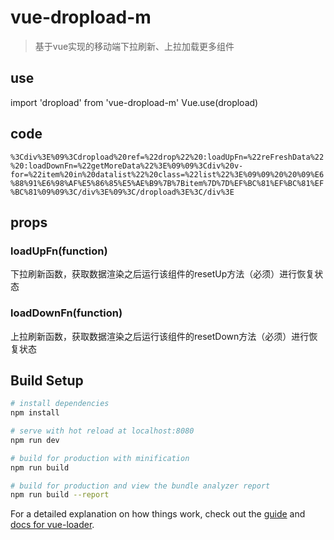 # vue-dropload-m


> 基于vue实现的移动端下拉刷新、上拉加载更多组件

## use

import 'dropload' from 'vue-dropload-m'
Vue.use(dropload)

## code
<code>%3Cdiv%3E%09%3Cdropload%20ref=%22drop%22%20:loadUpFn=%22reFreshData%22%20:loadDownFn=%22getMoreData%22%3E%09%09%3Cdiv%20v-for=%22item%20in%20datalist%22%20class=%22list%22%3E%09%09%20%20%09%E6%88%91%E6%98%AF%E5%86%85%E5%AE%B9%7B%7Bitem%7D%7D%EF%BC%81%EF%BC%81%EF%BC%81%09%09%3C/div%3E%09%3C/dropload%3E%3C/div%3E</code>

## props

### loadUpFn(function)
下拉刷新函数，获取数据渲染之后运行该组件的resetUp方法（必须）进行恢复状态

### loadDownFn(function)
上拉刷新函数，获取数据渲染之后运行该组件的resetDown方法（必须）进行恢复状态


## Build Setup

``` bash
# install dependencies
npm install

# serve with hot reload at localhost:8080
npm run dev

# build for production with minification
npm run build

# build for production and view the bundle analyzer report
npm run build --report
```

For a detailed explanation on how things work, check out the [guide](http://vuejs-templates.github.io/webpack/) and [docs for vue-loader](http://vuejs.github.io/vue-loader).
